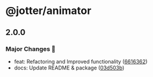 # @jotter/animator

## 2.0.0

### Major Changes 🎉

- feat: Refactoring and Improved functionality ([6616362](https://github.com/Marinerer/jotter/commit/6616362993cdf509c4d11f5bb04dbc5fc93edd40))
- docs: Update README & package ([03d503b](https://github.com/Marinerer/jotter/commit/03d503b9be6fc1b5a955e64b0325416faf0c0832))
